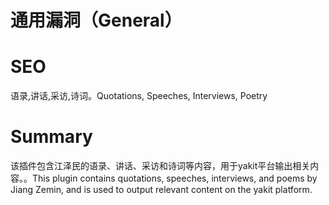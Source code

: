 # 通用漏洞（General）
# SEO
语录,讲话,采访,诗词。Quotations, Speeches, Interviews, Poetry
# Summary
该插件包含江泽民的语录、讲话、采访和诗词等内容，用于yakit平台输出相关内容。。This plugin contains quotations, speeches, interviews, and poems by Jiang Zemin, and is used to output relevant content on the yakit platform.
